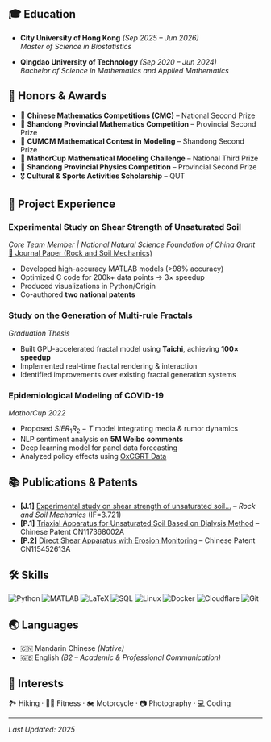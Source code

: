 ## 🎓 Education

- **City University of Hong Kong** *(Sep 2025 – Jun 2026)*  
  *Master of Science in Biostatistics*  

- **Qingdao University of Technology** *(Sep 2020 – Jun 2024)*  
  *Bachelor of Science in Mathematics and Applied Mathematics*  


## 🏅 Honors & Awards  

- 🥈 **Chinese Mathematics Competitions (CMC)** – National Second Prize  
- 🥈 **Shandong Provincial Mathematics Competition** – Provincial Second Prize  
- 🥈 **CUMCM Mathematical Contest in Modeling** – Shandong Second Prize  
- 🥉 **MathorCup Mathematical Modeling Challenge** – National Third Prize  
- 🥈 **Shandong Provincial Physics Competition** – Provincial Second Prize  
- 🎖️ **Cultural & Sports Activities Scholarship** – QUT  


## 🔬 Project Experience  

### **Experimental Study on Shear Strength of Unsaturated Soil**  
*Core Team Member | National Natural Science Foundation of China Grant*  
[📄 Journal Paper (Rock and Soil Mechanics)](https://doi.org/10.16285/j.rsm.2022.2005)  
- Developed high-accuracy MATLAB models (>98% accuracy)  
- Optimized C code for 200k+ data points → 3× speedup  
- Produced visualizations in Python/Origin  
- Co-authored **two national patents**  

### **Study on the Generation of Multi-rule Fractals**  
*Graduation Thesis*  
- Built GPU-accelerated fractal model using **Taichi**, achieving **100× speedup**  
- Implemented real-time fractal rendering & interaction  
- Identified improvements over existing fractal generation systems  

### **Epidemiological Modeling of COVID-19**  
*MathorCup 2022*  
- Proposed $SIER_1R_2-T$ model integrating media & rumor dynamics  
- NLP sentiment analysis on **5M Weibo comments**  
- Deep learning model for panel data forecasting  
- Analyzed policy effects using [OxCGRT Data](https://www.bsg.ox.ac.uk/research/research-projects/covid-19-government-response-tracker)  


## 📚 Publications & Patents  

- **[J.1]** [Experimental study on shear strength of unsaturated soil...](https://doi.org/10.16285/j.rsm.2022.2005) – *Rock and Soil Mechanics* (IF=3.721)  
- **[P.1]** [Triaxial Apparatus for Unsaturated Soil Based on Dialysis Method](https://patents.google.com/patent/CN117368002A) – Chinese Patent CN117368002A  
- **[P.2]** [Direct Shear Apparatus with Erosion Monitoring](https://patents.google.com/patent/CN115452613A) – Chinese Patent CN115452613A  


## 🛠 Skills  

![Python](https://img.shields.io/badge/-Python-3776AB?style=flat-square&logo=python&logoColor=white)
![MATLAB](https://img.shields.io/badge/-MATLAB-orange?style=flat-square&logo=mathworks)
![LaTeX](https://img.shields.io/badge/-LaTeX-008080?style=flat-square&logo=latex)
![SQL](https://img.shields.io/badge/-SQL-4479A1?style=flat-square&logo=mysql)
![Linux](https://img.shields.io/badge/-Linux-FCC624?style=flat-square&logo=linux&logoColor=black)
![Docker](https://img.shields.io/badge/-Docker-2496ED?style=flat-square&logo=docker)
![Cloudflare](https://img.shields.io/badge/-Cloudflare-F38020?style=flat-square&logo=cloudflare)
![Git](https://img.shields.io/badge/-Git-F05032?style=flat-square&logo=git)


## 🌏 Languages  

- 🇨🇳 Mandarin Chinese *(Native)*  
- 🇬🇧 English *(B2 – Academic & Professional Communication)*  


## 🎯 Interests  

🏞 Hiking · 🏋️‍♂️ Fitness · 🏍 Motorcycle · 📷 Photography · 💻 Coding  

---
*Last Updated: 2025*
